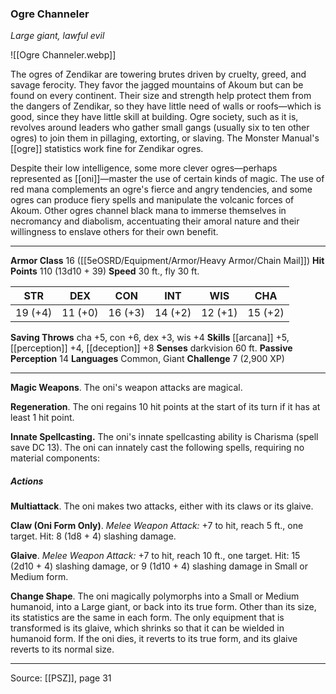 ### Ogre Channeler
_Large giant, lawful evil_

![[Ogre Channeler.webp]]

The ogres of Zendikar are towering brutes driven by cruelty, greed, and savage ferocity. They favor the jagged mountains of Akoum but can be found on every continent. Their size and strength help protect them from the dangers of Zendikar, so they have little need of walls or roofs—which is good, since they have little skill at building. Ogre society, such as it is, revolves around leaders who gather small gangs (usually six to ten other ogres) to join them in pillaging, extorting, or slaving. The Monster Manual's [[ogre]] statistics work fine for Zendikar ogres.

Despite their low intelligence, some more clever ogres—perhaps represented as [[oni]]—master the use of certain kinds of magic. The use of red mana complements an ogre's fierce and angry tendencies, and some ogres can produce fiery spells and manipulate the volcanic forces of Akoum. Other ogres channel black mana to immerse themselves in necromancy and diabolism, accentuating their amoral nature and their willingness to enslave others for their own benefit.



---

**Armor Class** 16 ([[5eOSRD/Equipment/Armor/Heavy Armor/Chain Mail]])
**Hit Points** 110 (13d10 + 39)
**Speed** 30 ft., fly 30 ft.

| STR     | DEX     | CON     | INT     | WIS     | CHA     |
|---------|---------|---------|---------|---------|---------|
| 19 (+4) | 11 (+0) | 16 (+3) | 14 (+2) | 12 (+1) | 15 (+2) |

**Saving Throws** cha +5, con +6, dex +3, wis +4
**Skills** [[arcana]] +5, [[perception]] +4, [[deception]] +8
**Senses** darkvision 60 ft.
**Passive Perception** 14
**Languages** Common, Giant
**Challenge** 7 (2,900 XP)

---

**Magic Weapons**. The oni's weapon attacks are magical.

**Regeneration**. The oni regains 10 hit points at the start of its turn if it has at least 1 hit point.

**Innate Spellcasting.** The oni's innate spellcasting ability is Charisma (spell save DC 13). The oni can innately cast the following spells, requiring no material components:

##### Actions
**Multiattack**. The oni makes two attacks, either with its claws or its glaive.

**Claw (Oni Form Only)**. _Melee Weapon Attack:_ +7 to hit, reach 5 ft., one target. Hit: 8 (1d8 + 4) slashing damage.

**Glaive**. _Melee Weapon Attack:_ +7 to hit, reach 10 ft., one target. Hit: 15 (2d10 + 4) slashing damage, or 9 (1d10 + 4) slashing damage in Small or Medium form.

**Change Shape**. The oni magically polymorphs into a Small or Medium humanoid, into a Large giant, or back into its true form. Other than its size, its statistics are the same in each form. The only equipment that is transformed is its glaive, which shrinks so that it can be wielded in humanoid form. If the oni dies, it reverts to its true form, and its glaive reverts to its normal size.


---

Source: [[PSZ]], page 31